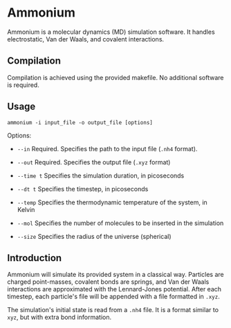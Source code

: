 # Ammonium

Ammonium is a molecular dynamics (MD) simulation software. It handles electrostatic, Van der Waals, and covalent interactions.

## Compilation

Compilation is achieved using the provided makefile. No additional software is required.

## Usage

`ammonium -i input_file -o output_file [options]`

Options:

- `--in` Required. Specifies the path to the input file (`.nh4` format).

- `--out` Required. Specifies the output file (`.xyz` format)

- `--time t` Specifies the simulation duration, in picoseconds

- `--dt t` Specifies the timestep, in picoseconds

- `--temp` Specifies the thermodynamic temperature of the system, in Kelvin

- `--mol` Specifies the number of molecules to be inserted in the simulation

- `--size` Specifies the radius of the universe (spherical)

## Introduction

Ammonium will simulate its provided system in a classical way. Particles are charged point-masses, covalent bonds are springs, and Van der Waals interactions are approximated with the Lennard-Jones potential. After each timestep, each particle's file will be appended with a file formatted in `.xyz`.

The simulation's initial state is read from a `.nh4` file. It is a format similar to `xyz`, but with extra bond information.
